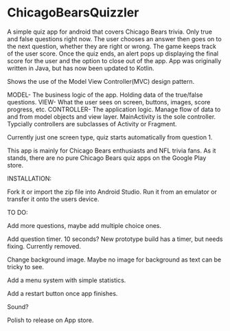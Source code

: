 # ChicagoBearsQuizzler
A simple quiz app for android that covers Chicago Bears trivia. Only true and false questions right now. The user chooses an answer then goes on to the next question, whether they are right or wrong. The game keeps track of the user score. Once the quiz ends, an alert pops up displaying the final score for the user and the option to close out of the app. App was originally written in Java, but has now been updated to Kotlin.


Shows the use of the Model View Controller(MVC) design pattern.

MODEL- The business logic of the app. Holding data of the true/false questions.
VIEW- What the user sees on screen, buttons, images, score progress, etc.
CONTROLLER- The application logic. Manage flow of data to and from model objects and view layer. MainActivity is the sole controller. Typcially controllers are subclasses of Activity or Fragment.


Currently just one screen type, quiz starts automatically from question 1.


This app is mainly for Chicago Bears enthusiasts and NFL trivia fans. As it stands, there are no pure Chicago Bears quiz apps on the Google Play store.


INSTALLATION:

Fork it or import the zip file into Android Studio. Run it from an emulator or transfer it onto the users device.


TO DO:

Add more questions, maybe add multiple choice ones.

Add question timer. 10 seconds? New prototype build has a timer, but needs fixing. Currently removed.

Change background image. Maybe no image for background as text can be tricky to see.

Add a menu system with simple statistics.

Add a restart button once app finishes.

Sound?

Polish to release on App store.
